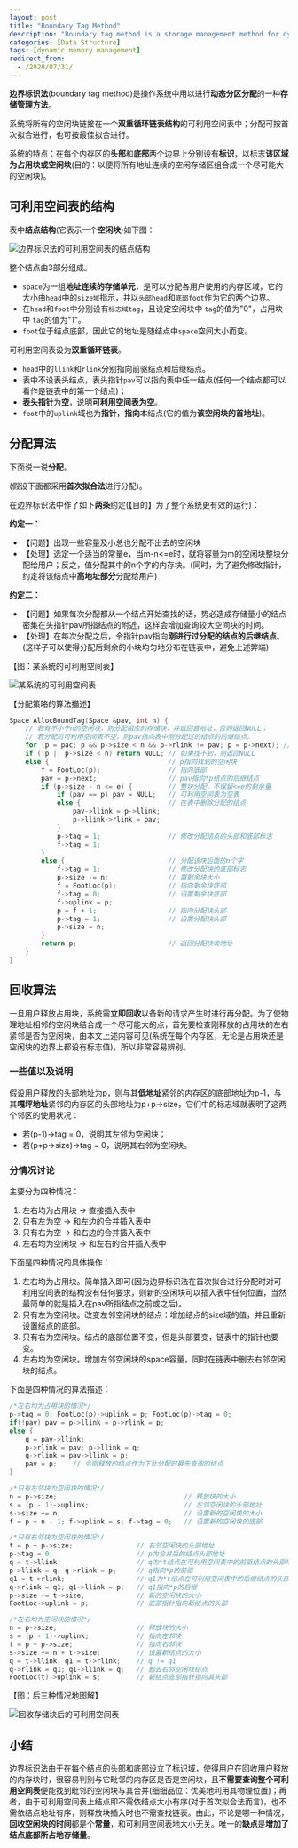 ```yaml
---
layout: post
title: "Boundary Tag Method"
description: "Boundary tag method is a storage management method for dynamic partition allocation in operating system"
categories: [Data Structure]
tags: [dynamic memory management]
redirect_from:
  - /2020/07/31/
---
```


**边界标识法**(boundary tag method)是操作系统中用以进行**动态分区分配**的一种**存储管理方法**。

系统将所有的空闲块链接在一个**双重循环链表结构**的可利用空间表中；分配可按首次拟合进行，也可按最佳拟合进行。

系统的特点：在每个内存区的**头部**和**底部**两个边界上分别设有**标识**，以标志**该区域为占用块或空闲块**(目的：以便将所有地址连续的空闲存储区组合成一个尽可能大的空闲块)。

## 可利用空间表的结构

表中**结点结构**(它表示一个**空闲块**)如下图：

![边界标识法的可利用空间表的结点结构][边界标识法的可利用空间表的结点结构]

整个结点由3部分组成。

* `space`为一组**地址连续的存储单元**，是可以分配各用户使用的内存区域，它的大小由`head`中的`size域`指示，并以`头部head`和`底部foot`作为它的两个边界。
* 在`head`和`foot`中分别设有`标志域tag`，且设定空闲块中 `tag`的值为"0"，占用块中 `tag`的值为"1"。
* `foot`位于结点底部，因此它的地址是随结点中`space`空间大小而变。

可利用空间表设为**双重循环链表**。

* `head`中的`llink`和`rlink`分别指向前驱结点和后继结点。
* 表中不设表头结点，表头指针`pav`可以指向表中任一结点(任何一个结点都可以看作是链表中的第一个结点)；
* **表头指针**为**空**，说明**可利用空间表为空**。
* `foot`中的`uplink`域也为**指针**，**指向**本结点(它的值为**该空闲块的首地址**)。

## 分配算法

下面说一说**分配**。

(假设下面都采用**首次拟合法**进行分配)。

在边界标识法中作了如下**两条**约定(【目的】为了整个系统更有效的运行)：

**约定一：**

* 【问题】出现一些容量及小总也分配不出去的空闲块
* 【处理】选定一个适当的常量e，当m-n<=e时，就将容量为m的空闲块整块分配给用户；反之，值分配其中的n个字的内存块。(同时，为了避免修改指针，约定将该结点中**高地址部分**分配给用户)

**约定二：**

* 【问题】如果每次分配都从一个结点开始查找的话，势必造成存储量小的结点密集在头指针pav所指结点的附近，这样会增加查询较大空间块的时间。
* 【处理】在每次分配之后，令指针pav指向**刚进行过分配的结点的后继结点**。(这样子可以使得分配后剩余的小块均匀地分布在链表中，避免上述弊端)

【图：某系统的可利用空间表】

![某系统的可利用空间表][某系统的可利用空间表]

【分配策略的算法描述】

```c
Space AllocBoundTag(Space &pav, int n) {
    // 若有不小于n的空闲块，则分配相应的存储块，并返回首地址，否则返回NULL；
    // 若分配后可利用空间表不空，则pav指向表中刚分配过的结点的后继结点。
    for (p = pac; p && p->size < n && p->rlink != pav; p = p->next); // 查询不小于n的空闲块
    if (!p || p->size < n) return NULL; // 如果找不到，则返回NULL
    else {                              // p指向找到的空闲块
        f = FootLoc(p);                 // 指向底部
        pav = p->next;                  // pav指向*p结点的后继结点
        if (p->size - n <= e) {         // 整块分配，不保留<=e的剩余量
            if (pav == p) pav = NULL;   // 可利用空间表为空表
            else {                      // 在表中删除分配的结点
                pav->llink = p->llink;
                p->llink->rlink = pav;
            }
            p->tag = 1;                 // 修改分配结点的头部和底部标志
            f->tag = 1;
        }
        else {                          // 分配该块后面的n个字
            f->tag = 1;                 // 修改分配块的底部标志
            p->size -= n;               // 置剩余块大小
            f = FootLoc(p);             // 指向剩余块底部
            f->tag = 0;                 // 设置剩余块底部
            f->uplink = p;
            p = f + 1;                  // 指向分配块头部
            p->tag = 1;                 // 设置分配块头部
            p->size = n;
        }
        return p;                       // 返回分配块收地址
    }
}
```

## 回收算法

一旦用户释放占用块，系统需**立即回收**以备新的请求产生时进行再分配。为了使物理地址相邻的空闲块结合成一个尽可能大的点，首先要检查刚释放的占用块的左右紧邻是否为空闲块，由本文上述内容可见(系统在每个内存区，无论是占用块还是空闲块的边界上都设有标志值)，所以非常容易辨别。

### 一些值以及说明

假设用户释放的头部地址为p，则与其**低地址**紧邻的内存区的底部地址为p-1，与其**嘎坪地址**紧邻的内存区的头部地址为p+p->size，它们中的标志域就表明了这两个邻区的使用状况：

* 若(p-1)->tag = 0，说明其左邻为空闲块；
* 若(p+p->size)->tag = 0，说明其右邻为空闲块。

### 分情况讨论

主要分为四种情况：

1. 左右均为占用块 -> 直接插入表中
2. 只有左为空 -> 和左边的合并插入表中
3. 只有右为空 -> 和右边的合并插入表中
4. 左右均为空闲块 -> 和左右的合并插入表中

下面是四种情况的具体操作：

1. 左右均为占用块。简单插入即可(因为边界标识法在首次拟合进行分配时对可利用空间表的结构没有任何要求，则新的空闲块可以插入表中任何位置，当然最简单的就是插入在pav所指结点之前或之后)。
2. 只有左为空闲块。改变左邻空闲块的结点：增加结点的size域的值，并且重新设置结点的底部。
3. 只有右为空闲块。结点的底部位置不变，但是头部要变，链表中的指针也要变。
4. 左右均为空闲块。增加左邻空闲块的space容量，同时在链表中删去右邻空闲块的结点。

下面是四种情况的算法描述：

```c
/*左右均为占用块的情况*/
p->tag = 0; FootLoc(p)->uplink = p; FootLoc(p)->tag = 0;
if(!pav) pav = p->llink = p->rlink = p;
else {
    q = pav->llink;
    p->rlink = pav; p->llink = q;
    q->rlink = pav->llink = p;
    pav = p;    // 令刚释放的结点作为下此分配时最先查询的结点
}

/*只有左邻块为空闲块的情况*/
n = p->size;                                // 释放块的大小
s = (p - 1)->uplink;                        // 左邻空闲块的头部地址
s->size += n;                               // 设置新的空闲块的大小
f = p + n - 1; f->uplink = s; f->tag = 0;   // 设置新的空闲块的底部

/*只有右邻块为空闲块的情况*/
t = p + p->size;                // 右邻空闲块的头部地址
p->tag = 0;                     // p为合并后的结点头部地址
q = t->llink;                   // q为*t结点在可利用空间表中的前驱结点的头部地址
p->llink = q; q->rlink = p;     // q指向*p的前驱
q1 = t->rlink;                  // q1为*t结点在可利用空间表中的后继结点的头部地址
q->rlink = q1; q1->llink = p;   // q1指向*p的后继
p->size += t->size;             // 新的空闲块的大小
FootLoc->uplink = p;            // 底部指针指向新结点的头部

/*左右均为空闲块的情况*/
n = p->size;                    // 释放块的大小
s = (p - 1)->uplink;            // 指向左邻块
t = p + p->size;                // 指向右邻块
s->size += n + t->size;         // 设置新结点的大小
q = t->llink; q1 = t->rlink;    // q != q1
q->rlink = q1; q1->llink = q;   // 删去右邻空闲块结点
FootLoc(t)->uplink = s;         // 新结点底部指针指向其头部
```

【图：后三种情况地图解】

![回收存储块后的可利用空间表][回收存储块后的可利用空间表]

## 小结

边界标识法由于在每个结点的头部和底部设立了标识域，使得用户在回收用户释放的内存块时，很容易判别与它毗邻的内存区是否是空闲块，且**不需要查询整个可利用空间表**便能找到毗邻的空闲块与其合并(细细品位：优美地利用其物理位置)；再者，由于可利用空间表上结点即不需依结点大小有序(对于首次拟合法而言)，也不需依结点地址有序，则释放块插入时也不需查找链表。由此，不论是哪一种情况，**回收空闲块的时间**都是个**常量**，和可利用空间表地大小无关。唯一的**缺点**是**增加了结点底部所占地存储量**。

[回收存储块后的可利用空间表]:https://raw.githubusercontent.com/AuthurWhywait/PicBed/master/DS/%E5%9B%9E%E6%94%B6%E5%AD%98%E5%82%A8%E5%9D%97%E5%90%8E%E7%9A%84%E5%8F%AF%E5%88%A9%E7%94%A8%E7%A9%BA%E9%97%B4%E8%A1%A8.JPG

[某系统的可利用空间表]:https://raw.githubusercontent.com/AuthurWhywait/PicBed/master/DS/%E6%9F%90%E7%B3%BB%E7%BB%9F%E7%9A%84%E5%8F%AF%E5%88%A9%E7%94%A8%E7%A9%BA%E9%97%B4%E8%A1%A8.JPG

[边界标识法的可利用空间表的结点结构]:https://raw.githubusercontent.com/AuthurWhywait/PicBed/master/DS/%E8%BE%B9%E7%95%8C%E6%A0%87%E8%AF%86%E6%B3%95%E7%9A%84%E5%8F%AF%E5%88%A9%E7%94%A8%E7%A9%BA%E9%97%B4%E8%A1%A8%E7%9A%84%E7%BB%93%E7%82%B9%E7%BB%93%E6%9E%84.JPG

